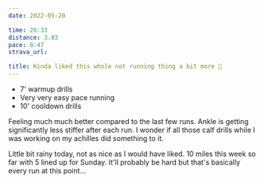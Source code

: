 ```yaml
---
date: 2022-05-20

time: 26:33
distance: 3.03
pace: 8:47
strava_url: 

title: Kinda liked this whole not running thing a bit more 🥺
---
```


- 7' warmup drills
- Very very easy pace running
- 10' cooldown drills

Feeling much much better compared to the last few runs. Ankle is getting significantly less stiffer after each run. I wonder if all those calf drills while I was working on my achilles did something to it. 

Little bit rainy today, not as nice as I would have liked. 10 miles this week so far with 5 lined up for Sunday. It'll probably be hard but that's basically every run at this point...